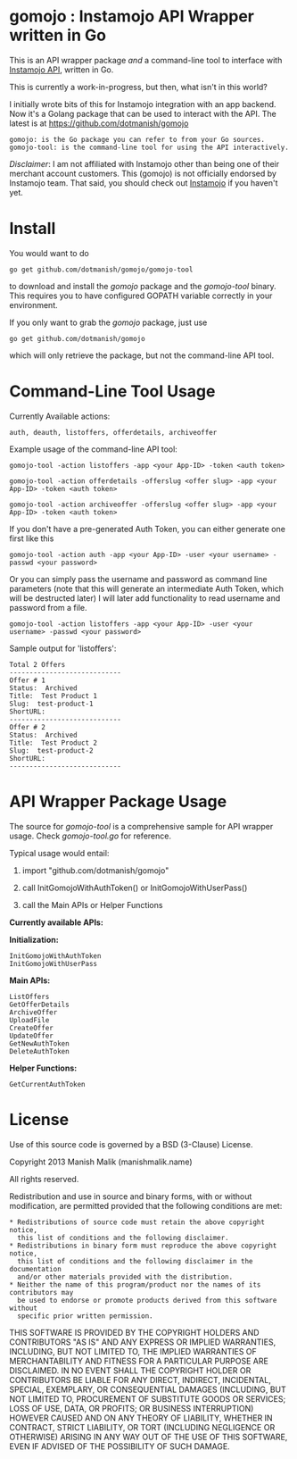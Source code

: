 gomojo : Instamojo API Wrapper written in Go
============================================

This is an API wrapper package *and* a command-line tool to interface with 
[Instamojo API](https://www.instamojo.com/developers/), written in Go.

This is currently a work-in-progress, but then, what isn't in this world?

I initially wrote bits of this for Instamojo integration with an app backend.
Now it's a Golang package that can be used to interact with the API.
The latest is at https://github.com/dotmanish/gomojo

    gomojo: is the Go package you can refer to from your Go sources.
    gomojo-tool: is the command-line tool for using the API interactively.

_Disclaimer_: I am not affiliated with Instamojo other than being one of
their  merchant account customers. This (gomojo) is not officially
endorsed by Instamojo team. That said, you should check out
[Instamojo](https://www.instamojo.com/) if you haven't yet.

Install
=======

You would want to do

    go get github.com/dotmanish/gomojo/gomojo-tool

to download and install the *gomojo* package and the *gomojo-tool* binary.
This requires you to have configured GOPATH variable correctly in your
environment.

If you only want to grab the *gomojo* package, just use

    go get github.com/dotmanish/gomojo

which will only retrieve the package, but not the command-line API tool.


Command-Line Tool Usage
=======================

Currently Available actions:

    auth, deauth, listoffers, offerdetails, archiveoffer

Example usage of the command-line API tool:

    gomojo-tool -action listoffers -app <your App-ID> -token <auth token>

    gomojo-tool -action offerdetails -offerslug <offer slug> -app <your App-ID> -token <auth token>

    gomojo-tool -action archiveoffer -offerslug <offer slug> -app <your App-ID> -token <auth token>


If you don't have a pre-generated Auth Token, you can either generate one first like this

    gomojo-tool -action auth -app <your App-ID> -user <your username> -passwd <your password>

Or you can simply pass the username and password as command line parameters
(note that this will generate an intermediate Auth Token, which will be destructed later)
I will later add functionality to read username and password from a file.
 
    gomojo-tool -action listoffers -app <your App-ID> -user <your username> -passwd <your password>

Sample output for 'listoffers':

    Total 2 Offers
    ----------------------------
    Offer # 1
    Status:  Archived
    Title:  Test Product 1
    Slug:  test-product-1
    ShortURL:
    ----------------------------
    Offer # 2
    Status:  Archived
    Title:  Test Product 2
    Slug:  test-product-2
    ShortURL:
    ----------------------------


API Wrapper Package Usage
=========================

The source for *gomojo-tool* is a comprehensive sample for API wrapper usage.
Check *gomojo-tool.go* for reference.

Typical usage would entail:

1. import "github.com/dotmanish/gomojo"

2. call InitGomojoWithAuthToken() or InitGomojoWithUserPass()
   
3. call the Main APIs or Helper Functions
    

**Currently available APIs:**

**Initialization:** 

    InitGomojoWithAuthToken
    InitGomojoWithUserPass

**Main APIs:**

    ListOffers
    GetOfferDetails
    ArchiveOffer
    UploadFile
    CreateOffer
    UpdateOffer
    GetNewAuthToken
    DeleteAuthToken

**Helper Functions:**

    GetCurrentAuthToken


License
=======

Use of this source code is governed by a BSD (3-Clause) License.

Copyright 2013 Manish Malik (manishmalik.name)

All rights reserved.
    
Redistribution and use in source and binary forms, with or without
modification, are permitted provided that the following conditions are met:

    * Redistributions of source code must retain the above copyright notice,
      this list of conditions and the following disclaimer.
    * Redistributions in binary form must reproduce the above copyright notice,
      this list of conditions and the following disclaimer in the documentation
      and/or other materials provided with the distribution.
    * Neither the name of this program/product nor the names of its contributors may
      be used to endorse or promote products derived from this software without
      specific prior written permission.

THIS SOFTWARE IS PROVIDED BY THE COPYRIGHT HOLDERS AND CONTRIBUTORS "AS IS" AND
ANY EXPRESS OR IMPLIED WARRANTIES, INCLUDING, BUT NOT LIMITED TO, THE IMPLIED
WARRANTIES OF MERCHANTABILITY AND FITNESS FOR A PARTICULAR PURPOSE ARE
DISCLAIMED. IN NO EVENT SHALL THE COPYRIGHT HOLDER OR CONTRIBUTORS BE LIABLE FOR
ANY DIRECT, INDIRECT, INCIDENTAL, SPECIAL, EXEMPLARY, OR CONSEQUENTIAL DAMAGES
(INCLUDING, BUT NOT LIMITED TO, PROCUREMENT OF SUBSTITUTE GOODS OR SERVICES;
LOSS OF USE, DATA, OR PROFITS; OR BUSINESS INTERRUPTION) HOWEVER CAUSED AND ON
ANY THEORY OF LIABILITY, WHETHER IN CONTRACT, STRICT LIABILITY, OR TORT
(INCLUDING NEGLIGENCE OR OTHERWISE) ARISING IN ANY WAY OUT OF THE USE OF THIS
SOFTWARE, EVEN IF ADVISED OF THE POSSIBILITY OF SUCH DAMAGE.
